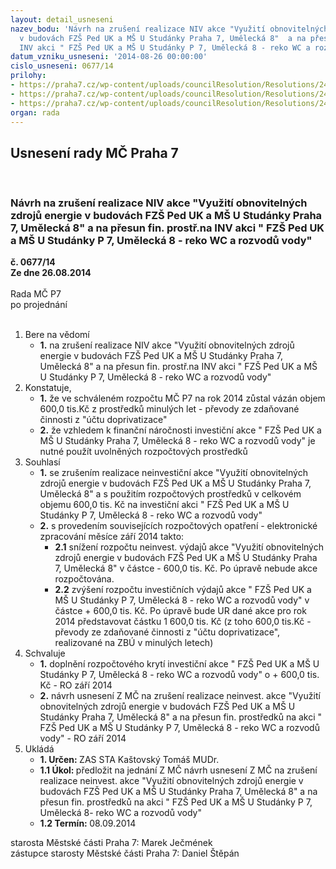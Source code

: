 ```yaml
---
layout: detail_usneseni
nazev_bodu: 'Návrh na zrušení realizace NIV akce "Využití obnovitelných zdrojů energie
  v budovách FZŠ Ped UK a MŠ U Studánky Praha 7, Umělecká 8"  a na přesun fin. prostř.na
  INV akci " FZŠ Ped UK a MŠ U Studánky P 7, Umělecká 8 - reko WC a rozvodů vody" '
datum_vzniku_usneseni: '2014-08-26 00:00:00'
cislo_usneseni: 0677/14
prilohy:
- https://praha7.cz/wp-content/uploads/councilResolution/Resolutions/24704/39-14-usnesen%c3%ad_zm%c4%8d_2009.doc
- https://praha7.cz/wp-content/uploads/councilResolution/Resolutions/24704/39-14-p%c5%99%c3%adloha_%c4%8d.3.doc
- https://praha7.cz/wp-content/uploads/councilResolution/Resolutions/24704/39-14-n%c3%a1vrh_usnesen%c3%ad_zm%c4%8d.doc
organ: rada
---
```

<div id="ucUsn_pList" class="usn">
	<span><h2>Usnesení rady MČ Praha 7 </h2>
<br></span><div class="standBody">
<span><h3>Návrh na zrušení realizace NIV akce "Využití obnovitelných zdrojů energie v budovách FZŠ Ped UK a MŠ U Studánky Praha 7, Umělecká 8"  a na přesun fin. prostř.na INV akci " FZŠ Ped UK a MŠ U Studánky P 7, Umělecká 8 - reko WC a rozvodů vody" </h3></span><div class="center">
		<strong>č. 0677/14</strong><br>
	</div>
<div class="center">
		<strong>Ze dne 26.08.2014</strong><br><br>
	</div>Rada MČ P7<br> po projednání<br><br><ol>
<li>Bere na vědomí<ul><li>
<strong>1.</strong> na zrušení realizace NIV akce "Využití obnovitelných zdrojů energie v budovách FZŠ Ped UK a MŠ U Studánky Praha 7, Umělecká 8"  a na přesun fin. prostř.na INV akci " FZŠ Ped UK a MŠ U Studánky P 7, Umělecká 8 - reko WC a rozvodů vody" </li></ul>
</li>
<li>Konstatuje,<ul>
<li>
<strong>1.</strong> že ve schváleném rozpočtu MČ P7 na rok 2014 zůstal vázán objem 600,0 tis.Kč z prostředků minulých let - převody ze zdaňované činnosti z  "účtu doprivatizace" </li>
<li>
<strong>2.</strong> že vzhledem k finanční náročnosti investiční  akce  " FZŠ Ped UK a MŠ U Studánky Praha 7, Umělecká 8 - reko WC a rozvodů vody" je nutné použít uvolněných rozpočtových prostředků</li>
</ul>
</li>
<li>Souhlasí<ul>
<li>
<strong>1.</strong> se zrušením realizace neinvestiční akce "Využití obnovitelných zdrojů energie v budovách FZŠ Ped UK a MŠ U Studánky Praha 7, Umělecká 8" a s použitím rozpočtových prostředků v celkovém objemu 600,0 tis. Kč na investiční akci   " FZŠ Ped UK a MŠ U Studánky P 7, Umělecká 8 - reko WC a rozvodů vody" </li>
<li>
<strong>2.</strong> s provedením souvisejících rozpočtových opatření - elektronické zpracování měsíce září 2014 takto:<ul>
<li>
<strong>2.1</strong> snížení rozpočtu neinvest. výdajů akce "Využití obnovitelných zdrojů energie v budovách FZŠ Ped UK a MŠ U Studánky Praha 7, Umělecká 8"  v částce - 600,0 tis. Kč. Po úpravě nebude akce rozpočtována.</li>
<li>
<strong>2.2</strong> zvýšení rozpočtu investičních výdajů akce " FZŠ Ped UK a MŠ U Studánky P 7, Umělecká 8 - reko WC a rozvodů vody" v částce + 600,0 tis. Kč. Po úpravě bude UR dané akce pro rok 2014 představovat částku 1 600,0 tis. Kč (z toho 600,0 tis.Kč - převody ze zdaňované činnosti z  "účtu doprivatizace", realizované na ZBÚ v minulých letech) </li>
</ul>
</li>
</ul>
</li>
<li>Schvaluje<ul>
<li>
<strong>1.</strong> doplnění rozpočtového krytí investiční akce  " FZŠ Ped UK a MŠ U Studánky P 7, Umělecká 8 - reko WC a rozvodů vody" o + 600,0 tis. Kč - RO září 2014</li>
<li>
<strong>2.</strong> návrh usnesení Z MČ na zrušení realizace neinvest. akce "Využití obnovitelných zdrojů energie v budovách FZŠ Ped UK a MŠ U Studánky Praha 7, Umělecká 8"  a na přesun fin. prostředků na akci " FZŠ Ped UK a MŠ U Studánky P 7, Umělecká 8 - reko WC a rozvodů vody"  - RO září 2014</li>
</ul>
</li>
<li>Ukládá<ul>
<li>
<strong>1. Určen: </strong>ZAS STA Kaštovský Tomáš MUDr.</li>
<li>
<strong>1.1 Úkol: </strong>předložit na jednání Z MČ návrh usnesení Z MČ na zrušení realizace neinvest. akce "Využití obnovitelných zdrojů energie v budovách FZŠ Ped UK a MŠ U Studánky Praha 7, Umělecká 8"  a na přesun fin. prostředků na akci " FZŠ Ped UK a MŠ U Studánky P 7, Umělecká 8- reko WC a rozvodů vody" </li>
<li>
<strong>1.2 Termín: </strong>08.09.2014</li>
</ul>
</li>
</ol>starosta Městské části Praha 7: Marek Ječmének<br>zástupce starosty Městské části Praha 7: Daniel Štěpán 
</div>
</div>